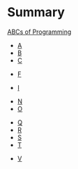 # Summary

[ABCs of Programming](./index.md)

- [A](./A.md)
- [B](./B.md)
- [C](./C.md)
<!-- - [D](./D.md) -->
<!-- - [E](./E.md) -->
- [F](./F.md)
<!-- - [G](./G.md) -->
<!-- - [H](./H.md) -->
- [I](./I.md)
<!-- - [J](./J.md) -->
<!-- - [K](./K.md) -->
<!-- - [L](./L.md) -->
<!-- - [M](./M.md) -->
- [N](./N.md)
- [O](./O.md)
<!-- - [P](./P.md) -->
- [Q](./Q.md)
- [R](./R.md)
- [S](./S.md)
- [T](./T.md)
<!-- - [U](./U.md) -->
- [V](./V.md)
<!-- - [W](./W.md) -->
<!-- - [X](./X.md) -->
<!-- - [Y](./Y.md) -->
<!-- - [Z](./Z.md) -->
